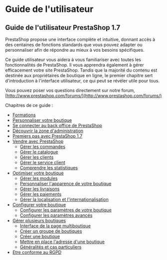 # Guide de l'utilisateur

## Guide de l'utilisateur PrestaShop 1.7

PrestaShop propose une interface complète et intuitive, donnant accès à des centaines de fonctions standards que vous pouvez adapter ou personnaliser afin de répondre au mieux à vos besoins spécifiques.

Ce guide utilisateur vous aidera à vous familiariser avec toutes les fonctionnalités de PrestaShop. Il vous apprendra également à gérer efficacement votre site PrestaShop. Tandis que la majorité du contenu est destinée aux propriétaires de boutique en ligne, le premier chapitre sert d'introduction à l'interface utilisateur, ce qui peut se révéler utile pour tous.

Vous pouvez poser vos questions directement sur notre forum, [http://www.prestashop.com/forums/](http://www.prestashop.com/forums/)

Chapitres de ce guide :

* [Formations](formations.md)
* [Personnaliser votre boutique](personnaliser-votre-boutique.md)
* [Se connecter au back office de PrestaShop](se-connecter-au-back-office-de-prestashop.md)
* [Découvrir la zone d'administration](decouvrir-la-zone-dadministration.md)
* [Premiers pas avec PrestaShop 1.7](premiers-pas-avec-prestashop-1.7.md)
* [Vendre avec PrestaShop](vendre-avec-prestashop/)
  * [Gérer les commandes](vendre-avec-prestashop/gerer-les-commandes/)
  * [Gérer le catalogue](vendre-avec-prestashop/gerer-le-catalogue/)
  * [Gérer les clients](vendre-avec-prestashop/gerer-les-clients/)
  * [Gérer le service client](vendre-avec-prestashop/gerer-le-service-client/)
  * [Comprendre les statistiques](vendre-avec-prestashop/comprendre-les-statistiques.md)
* [Optimiser votre boutique](optimiser-votre-boutique/)
  * [Gérer les modules](optimiser-votre-boutique/gerer-les-modules/)
  * [Personnaliser l'apparence de votre boutique](optimiser-votre-boutique/personnaliser-lapparence-de-votre-boutique/)
  * [Gérer les livraisons](optimiser-votre-boutique/gerer-les-livraisons/)
  * [Gérer les paiements](optimiser-votre-boutique/gerer-les-paiements/)
  * [Gérer la localisation et l'internationalisation](optimiser-votre-boutique/gerer-la-localisation-et-linternationalisation/)
* [Configurer votre boutique](configurer-votre-boutique/)
  * [Configurer les paramètres de votre boutique](configurer-votre-boutique/parametres-de-votre-boutique/)
  * [Configurer les paramètres avancés](configurer-votre-boutique/configurer-les-parametres-avances/)
* [Gérer plusieurs boutiques](gerer-plusieurs-boutiques/)
  * [Interface de la page multiboutique](gerer-plusieurs-boutiques/interface-de-la-page-multiboutique.md)
  * [Créer un groupe de boutiques](gerer-plusieurs-boutiques/creer-un-groupe-de-boutiques.md)
  * [Créer une boutique](gerer-plusieurs-boutiques/creer-une-boutique.md)
  * [Mettre en place l'adresse d'une boutique](gerer-plusieurs-boutiques/mettre-en-place-ladresse-dune-boutique.md)
  * [Généralités et cas particuliers](gerer-plusieurs-boutiques/generalites-et-cas-particuliers.md)
* [Etre conforme au RGPD](etre-conforme-au-rgpd.md)

